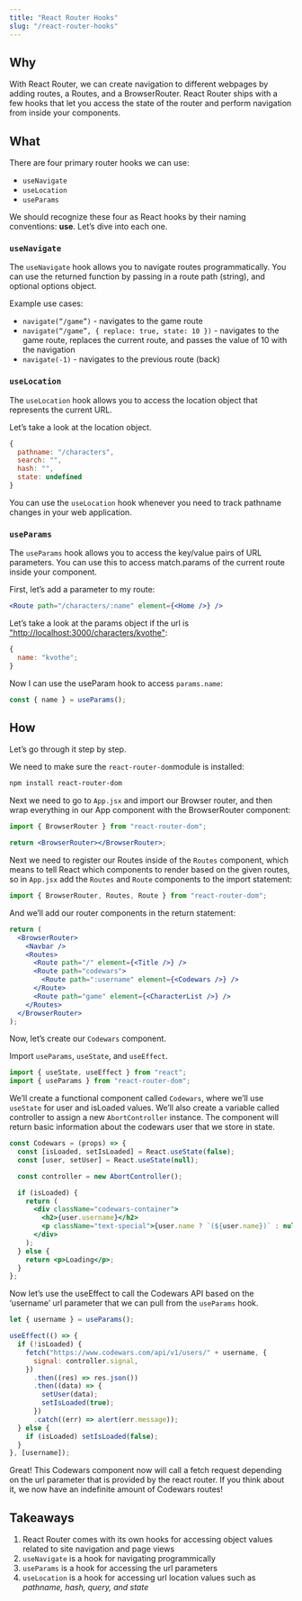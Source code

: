 ```yaml
---
title: "React Router Hooks"
slug: "/react-router-hooks"
---
```


## Why

With React Router, we can create navigation to different webpages by adding routes, a Routes, and a BrowserRouter. React Router ships with a few hooks that let you access the state of the router and perform navigation from inside your components.

## What

There are four primary router hooks we can use:

- `useNavigate`
- `useLocation`
- `useParams`

We should recognize these four as React hooks by their naming conventions: **use**. Let’s dive into each one.

### `useNavigate`

The `useNavigate` hook allows you to navigate routes programmatically. You can use the returned function by passing in a route path (string), and optional options object.

Example use cases:

- `navigate(“/game”)` - navigates to the game route
- `navigate(“/game”, { replace: true, state: 10 })` - navigates to the game route, replaces the current route, and passes the value of 10 with the navigation
- `navigate(-1)` - navigates to the previous route (back)

### `useLocation`

The `useLocation` hook allows you to access the location object that represents the current URL.

Let’s take a look at the location object.

```js
{
  pathname: "/characters",
  search: "",
  hash: "",
  state: undefined
}
```

You can use the `useLocation` hook whenever you need to track pathname changes in your web application.

### `useParams`

The `useParams` hook allows you to access the key/value pairs of URL parameters. You can use this to access match.params of the current route inside your component.

First, let’s add a parameter to my route:

```jsx
<Route path="/characters/:name" element={<Home />} />
```

Let’s take a look at the params object if the url is ["http://localhost:3000/characters/kvothe"](http://localhost:3000/characters/kvothe):

```js
{
  name: "kvothe";
}
```

Now I can use the useParam hook to access `params.name`:

```jsx
const { name } = useParams();
```

## How

Let’s go through it step by step.

We need to make sure the `react-router-dom`module is installed:

```sh
npm install react-router-dom
```

Next we need to go to `App.jsx` and import our Browser router, and then wrap everything in our App component with the BrowserRouter component:

```jsx
import { BrowserRouter } from "react-router-dom";
```

```jsx
return <BrowserRouter></BrowserRouter>;
```

Next we need to register our Routes inside of the `Routes` component, which means to tell React which components to render based on the given routes, so in `App.jsx` add the `Routes` and `Route` components to the import statement:

```jsx
import { BrowserRouter, Routes, Route } from "react-router-dom";
```

And we’ll add our router components in the return statement:

```jsx
return (
  <BrowserRouter>
    <Navbar />
    <Routes>
      <Route path="/" element={<Title />} />
      <Route path="codewars">
        <Route path=":username" element={<Codewars />} />
      </Route>
      <Route path="game" element={<CharacterList />} />
    </Routes>
  </BrowserRouter>
);
```

Now, let’s create our `Codewars` component.

Import `useParams`, `useState`, and `useEffect`.

```jsx
import { useState, useEffect } from "react";
import { useParams } from "react-router-dom";
```

We’ll create a functional component called `Codewars`, where we’ll use `useState` for user and isLoaded values. We’ll also create a variable called controller to assign a new `AbortController` instance. The component will return basic information about the codewars user that we store in state.

```jsx
const Codewars = (props) => {
  const [isLoaded, setIsLoaded] = React.useState(false);
  const [user, setUser] = React.useState(null);

  const controller = new AbortController();

  if (isLoaded) {
    return (
      <div className="codewars-container">
        <h2>{user.username}</h2>
        <p className="text-special">{user.name ? `(${user.name})` : null}</p>
      </div>
    );
  } else {
    return <p>Loading</p>;
  }
};
```

Now let’s use the useEffect to call the Codewars API based on the ‘username’ url parameter that we can pull from the `useParams` hook.

```jsx
let { username } = useParams();

useEffect(() => {
  if (!isLoaded) {
    fetch("https://www.codewars.com/api/v1/users/" + username, {
      signal: controller.signal,
    })
      .then((res) => res.json())
      .then((data) => {
        setUser(data);
        setIsLoaded(true);
      })
      .catch((err) => alert(err.message));
  } else {
    if (isLoaded) setIsLoaded(false);
  }
}, [username]);
```

Great! This Codewars component now will call a fetch request depending on the url parameter that is provided by the react router. If you think about it, we now have an indefinite amount of Codewars routes!

## Takeaways

1. React Router comes with its own hooks for accessing object values related to site navigation and page views
2. `useNavigate` is a hook for navigating programmically
3. `useParams` is a hook for accessing the url parameters
4. `useLocation` is a hook for accessing url location values such as _pathname, hash, query, and state_
